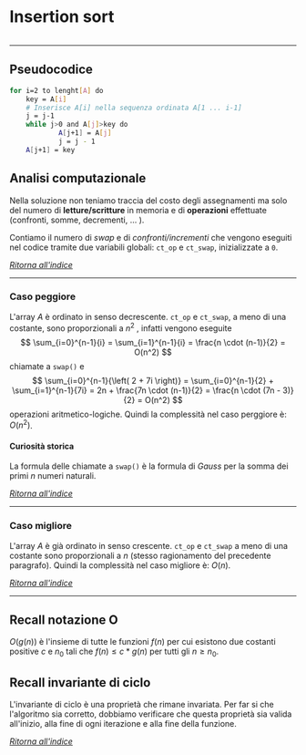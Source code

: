 # Insertion sort
```toc
```
---

## Pseudocodice
``` bash
for i=2 to lenght[A] do
	key = A[i]
	# Inserisce A[i] nella sequenza ordinata A[1 ... i-1]
	j = j-1
	while j>0 and A[j]>key do
			A[j+1] = A[j]
			j = j - 1
	A[j+1] = key
```

## Analisi computazionale
Nella soluzione non teniamo traccia del costo degli assegnamenti ma solo del numero di **letture/scritture** in memoria e di **operazioni** effettuate (confronti, somme, decrementi, $\ldots$ ). 

Contiamo il numero di *swap* e di *confronti/incrementi* che vengono eseguiti nel codice tramite due variabili globali: `ct_op` e `ct_swap`, inizializzate a `0`.

_[Ritorna all'indice](#insertion%20sort)_

---

### Caso peggiore
L'array $A$ è ordinato in senso decrescente.
`ct_op` e `ct_swap`, a meno di una costante, sono proporzionali a $n^2$ , infatti vengono eseguite
$$	
	\sum_{i=0}^{n-1}{i} = 
	\sum_{i=1}^{n-1}{i} = 
	\frac{n \cdot (n-1)}{2} = O(n^2)
$$ 
chiamate a `swap()` e    
$$
	\sum_{i=0}^{n-1}{\left( 2 + 7i \right)} =
	\sum_{i=0}^{n-1}{2} + \sum_{i=1}^{n-1}{7i} =
	2n + \frac{7n \cdot (n-1)}{2} =
	\frac{n \cdot (7n - 3)}{2} = O(n^2)
$$ 
operazioni aritmetico-logiche.
Quindi la complessità nel caso perggiore è: $O(n^2)$.

#### Curiosità storica
La formula delle chiamate a `swap()` è la formula di _Gauss_ per la somma dei primi $n$ numeri naturali.

_[Ritorna all'indice](#insertion%20sort)_

---

### Caso migliore
L'array $A$ è già ordinato in senso crescente.
`ct_op` e `ct_swap` a meno di una costante sono proporzionali a $n$ (stesso ragionamento del precedente paragrafo).
Quindi la complessità nel caso migliore è: $O(n)$.

_[Ritorna all'indice](#insertion%20sort)_

---

## Recall notazione O
$O(g(n))$ è l'insieme di tutte le funzioni $f(n)$ per cui esistono due costanti positive $c$ e $n_0$ tali che $f(n) ≤ c*g(n)$ per tutti gli $n≥n_0$. 

## Recall invariante di ciclo
L'invariante di ciclo è una proprietà che rimane invariata. Per far si che l'algoritmo sia corretto, dobbiamo verificare che questa proprietà sia valida all'inizio, alla fine di ogni iterazione e alla fine della funzione.

_[Ritorna all'indice](#insertion%20sort)_